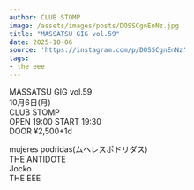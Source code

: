 ```yaml
---
author: CLUB STOMP
image: /assets/images/posts/DOSSCgnEnNz.jpg
title: "MASSATSU GIG vol.59"
date: 2025-10-06
source: 'https://instagram.com/p/DOSSCgnEnNz'
tags:
- the eee
---
```

MASSATSU GIG vol.59<br>
10月6日(月)<br>
CLUB STOMP<br>
OPEN 19:00 START 19:30<br>
DOOR ¥2,500+1d

mujeres podridas(ムヘレスポドリダス)<br>
THE ANTIDOTE<br>
Jocko<br>
THE EEE